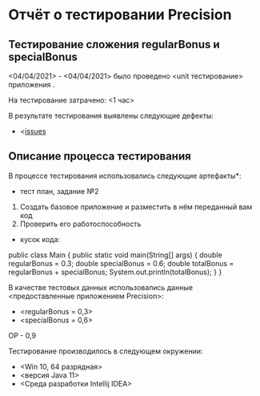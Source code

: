 # Отчёт о тестировании Precision

## Тестирование сложения regularBonus и specialBonus

<04/04/2021> - <04/04/2021> было проведено <unit тестирование> приложения <Precision>.

На тестирование затрачено: <1 час>

В результате тестирования выявлены следующие дефекты:
* <[issues](https://github.com/dimawer37/-2.2/issues/1>)

## Описание процесса тестирования

В процессе тестирования использовались следующие артефакты*:

* тест план, задание №2

1. Создать базовое приложение и разместить в нём переданный вам код
2. Проверить его работоспособность

* кусок кода:

public class Main {
public static void main(String[] args) {
double regularBonus = 0.3;
double specialBonus = 0.6;
double totalBonus = regularBonus + specialBonus;
System.out.println(totalBonus);
}
}

В качестве тестовых данных использовались данные <предоставленные приложением Precision>:

* <regularBonus = 0,3>
* <specialBonus = 0,6>

OP - 0,9

Тестирование производилось в следующем окружении:
* <Win 10, 64 разрядная>
* <версия Java 11>
* <Среда разработки Intellij IDEA>